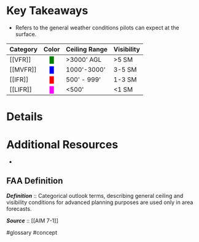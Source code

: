 # Key Takeaways
- Refers to the general weather conditions pilots can expect at the surface.

| Category |                Color                 | Ceiling Range | Visibility | 
| -------- |:------------------------------------:| ------------- | ---------- |
| [[VFR]]  |  <span style="color:green">█</span>  | >3000' AGL    | >5 SM      |
| [[MVFR]] |  <span style="color:blue">█</span>   | 1000'-3000'   | 3-5 SM     |
| [[IFR]]  |   <span style="color:red">█</span>   | 500' - 999'   | 1-3 SM     |
| [[LIFR]] | <span style="color:magenta">█</span> | <500'         | <1 SM      |

# Details

# Additional Resources
- 

## FAA Definition
***Definition***    :: Categorical outlook terms, describing general ceiling and visibility conditions for advanced planning purposes are used only in area forecasts.

***Source***         :: [[AIM 7-1]]

#glossary #concept